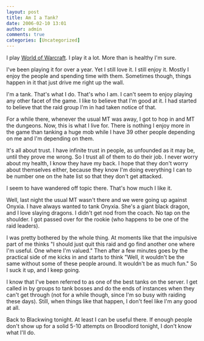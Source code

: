 ```yaml
---
layout: post
title: Am I a Tank?
date: 2006-02-10 13:01
author: admin
comments: true
categories: [Uncategorized]
---
```

I play <a href="http://www.worldofwarcraft.com/">World of Warcraft</a>.  I play it a lot.  More than is healthy I'm sure.

I've been playing it for over a year.  Yet I still love it.  I still enjoy it.  Mostly I enjoy the people and spending time with them.  Sometimes though, things happen in it that just drive me right up the wall.

I'm a tank.  That's what I do.  That's who I am.  I can't seem to enjoy playing any other facet of the game.  I like to believe that I'm good at it.  I had started to believe that the raid group I'm in had taken notice of that.  

For a while there, whenever the usual MT was away, I got to hop in and MT the dungeons.  Now, this is what I live for.  There is nothing I enjoy more in the game than tanking a huge mob while I have 39 other people depending on me and I'm depending on them.

It's all about trust.  I have infinite trust in people, as unfounded as it may be, until they prove me wrong.  So I trust all of them to do their job.  I never worry about my health, I know they have my back.  I hope that they don't worry about themselves either, because they know I'm doing everything I can to be number one on the hate list so that they don't get attacked.

I seem to have wandered off topic there.  That's how much I like it.

Well, last night the usual MT wasn't there and we were going up against Onyxia.  I have always wanted to tank Onyxia.  She's a giant black dragon, and I love slaying dragons.  I didn't get nod from the coach.  No tap on the shoulder.  I got passed over for the rookie (who happens to be one of the raid leaders).

I was pretty bothered by the whole thing.  At moments like that the impulsive part of me thinks "I should just quit this raid and go find another one where I'm useful.  One where I'm valued."  Then after a few minutes goes by the practical side of me kicks in and starts to think "Well, it wouldn't be the same without some of these people around.  It wouldn't be as much fun."  So I suck it up, and I keep going.

I know that I've been referred to as one of the best tanks on the server.  I get called in by groups to tank bosses and do the ends of instances when they can't get through (not for a while though, since I'm so busy with raiding these days).  Still, when things like that happen, I don't feel like I'm any good at all.

Back to Blackwing tonight.  At least I can be useful there.  If enough people don't show up for a solid 5-10 attempts on Broodlord tonight, I don't know what I'll do.
